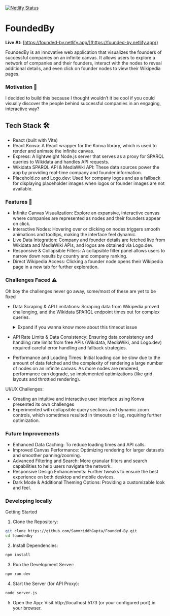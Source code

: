 [![Netlify Status](https://api.netlify.com/api/v1/badges/07d8e643-f8e1-42dc-a34b-b6860a5b6053/deploy-status)](https://app.netlify.com/sites/founded-by/deploys)

# FoundedBy

**Live At:** [https://founded-by.netlify.app/](https://founded-by.netlify.app/)

FoundedBy is an innovative web application that visualizes the founders of successful companies on an infinite canvas. It allows users to explore a network of companies and their founders, interact with the nodes to reveal additional details, and even click on founder nodes to view their Wikipedia pages. 



### Motivation 💭
I decided to build this because I thought wouldn’t it be cool if you could visually discover the people behind successful companies in an engaging, interactive way?


## Tech Stack 🛠️
- React (built with Vite)
- React Konva: A React wrapper for the Konva library, which is used to render and animate the infinite canvas.
- Express: A lightweight Node.js server that serves as a proxy for SPARQL queries to Wikidata and handles API requests.
- Wikidata SPARQL API & MediaWiki API: These data sources power the app by providing real-time company and founder information.
- Placehold.co and Logo.dev: Used for company logos and as a fallback for displaying placeholder images when logos or founder images are not available.

### Features 🚀
- Infinite Canvas Visualization: Explore an expansive, interactive canvas where companies are represented as nodes and their founders appear on click.
- Interactive Nodes: Hovering over or clicking on nodes triggers smooth animations and tooltips, making the interface feel dynamic.
- Live Data Integration: Company and founder details are fetched live from Wikidata and MediaWiki APIs, and logos are obtained via Logo.dev.
- Responsive & Collapsible Filters: A collapsible filter panel allows users to narrow down results by country and company ranking.
- Direct Wikipedia Access: Clicking a founder node opens their Wikipedia page in a new tab for further exploration.

### Challenges Faced ⚠️

Oh boy the challenges never go away, some/most of these are yet to be fixed

- Data Scraping & API Limitations:
Scraping data from Wikipedia proved challenging, and the Wikidata SPARQL endpoint times out for complex queries.

    <details>

    <summary>Expand if you wanna know more about this timeout issue</summary>


    ```sql
    SELECT ?company ?companyLabel ?countryLabel ?founder ?founderLabel ?founderArticle ?revenue ?domain ?founderImage
    WHERE {
    ?company wdt:P31 wd:Q4830453;
            wdt:P17 ?country;
            wdt:P112 ?founder;
            wdt:P2139 ?revenue;
            wdt:P856 ?website.

    BIND( REPLACE(STR(?website), "https?://(www\\\\.)?", "") as ?domainFull )
    BIND( REPLACE(?domainFull, "/.*", "") as ?domain )

    OPTIONAL { ?founder wdt:P18 ?founderImage. }
    OPTIONAL {
        ?founderArticle schema:about ?founder;
                        schema:isPartOf <https://en.wikipedia.org/>;
                        schema:name ?wpName.
    }

    SERVICE wikibase:label { bd:serviceParam wikibase:language "en". }
    }
    ORDER BY DESC(?revenue)
    LIMIT 50
    ```

    Because this query does many things at once (fetching company details, founder details, applying BIND operations to extract the domain, and using the SERVICE wikibase:label clause to retrieve all labels), it was too heavy and kept timing out on the Wikidata endpoint.

    And for now I gave up on finding a better solution because I don't think it's very wise to try to scrape sites like Forbes etc. 

    </details>



- API Rate Limits & Data Consistency:
Ensuring data consistency and handling rate limits from free APIs (Wikidata, MediaWiki, and Logo.dev) required careful error handling and fallback strategies.

- Performance and Loading Times:
Initial loading can be slow due to the amount of data fetched and the complexity of rendering a large number of nodes on an infinite canvas.
As more nodes are rendered, performance can degrade, so implemented optimizations (like grid layouts and throttled rendering).

UI/UX Challenges:
- Creating an intuitive and interactive user interface using Konva presented its own challenges
- Experimented with collapsible query sections and dynamic zoom controls, which sometimes resulted in timeouts or lag, requiring further optimization.


### Future Improvements

- Enhanced Data Caching: To reduce loading times and API calls.
- Improved Canvas Performance: Optimizing rendering for larger datasets and smoother panning/zooming.
- Advanced Filtering and Search: More granular filters and search capabilities to help users navigate the network.
- Responsive Design Enhancements: Further tweaks to ensure the best experience on both desktop and mobile devices.
- Dark Mode & Additional Theming Options: Providing a customizable look and feel.


### Developing locally

Getting Started

1)  Clone the Repository:

```bash
git clone https://github.com/SammriddhGupta/Founded-By.git
cd foundedby
```

2) Install Dependencies:

```bash
npm install
```

3) Run the Development Server:

```bash
npm run dev
```

4) Start the Server (for API Proxy):

```bash
node server.js
```

5) Open the App:
Visit http://localhost:5173 (or your configured port) in your browser.
